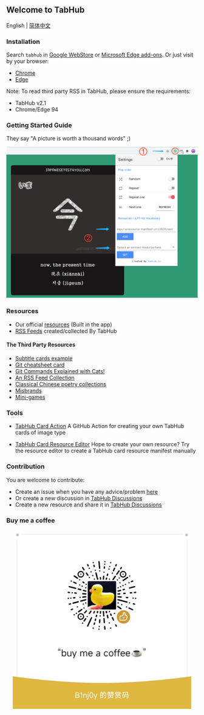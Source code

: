 ## Welcome to TabHub

English | [简体中文](https://tabhub.github.io/README_zh.html)

### Installation

Search `tabhub` in [Google WebStore](https://chrome.google.com/webstore/category/extensions) or [Microsoft Edge add-ons](https://microsoftedge.microsoft.com/addons/Microsoft-Edge-Extensions-Home). Or just visit by your browser:

* [Chrome](https://chrome.google.com/webstore/detail/tabhub/eolilpdjccnmkecllnlpomoaommkcdkb)
* [Edge](https://microsoftedge.microsoft.com/addons/detail/tabhub/lfdmjefnjlbniodnbgjmadjdjgcofdef)

Note: To read third party RSS in TabHub, please ensure the requirements:

* TabHub v2.1
* Chrome/Edge 94

### Getting Started Guide

They say "A picture is worth a thousand words" ;)

![alt text](https://raw.githubusercontent.com/tabhub/cards/master/help/guide/images/tabhub_help_en.png "TabHub Usage")


### Resources

* Our official [resources](https://github.com/tabhub/cards) (Built in the app)
* [RSS Feeds](https://github.com/tabhub/rss-feeds) created/collected By TabHub

#### The Third Party Resources

* [Subtitle cards example](https://github.com/MeiJuMi/subtitle-cards)
* [Git cheatsheet card](https://github.com/gitx-io/git-cheatsheet-card)
* [Git Commands Explained with Cats!](https://github.com/gitx-io/git-cats)
* [An RSS Feed Collection](https://github.com/gingerhot/tabhub)
* [Classical Chinese poetry collections](https://github.com/tabhub/huajianji)
* [Misbrands](https://github.com/tabhub/misbrands)
* [Mini-games](https://github.com/tabhub/mini-games)

### Tools

* [TabHub Card Action](https://github.com/tabhub/tabhub-card-action) A GitHub Action for creating your own TabHub cards of image type

* [TabHub Card Resource Editor](https://tabhub.github.io/editor/) Hope to create your own resource? Try the resource editor to create a TabHub card resource manifest manually

### Contribution

You are welcome to contribute:

* Create an issue when you have any advice/problem [here](https://github.com/tabhub/community/issues)
* Or create a new discussion in [TabHub Discussions](https://github.com/tabhub/community/discussions)
* Create a new resource and share it in [TabHub Discussions](https://github.com/tabhub/community/discussions/categories/tabhub-resources)

### Buy me a coffee

<p align="center">
  <img width="470" src="https://raw.githubusercontent.com/tabhub/tabhub.github.io/master/wechat_buy_me_a_coffee.jpeg" alt="buy me a coffe">
</p>
